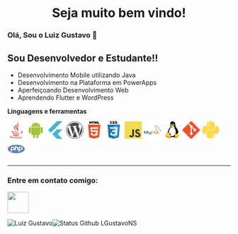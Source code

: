 <h1 align="center"> Seja muito bem vindo! </h1>

### Olá, Sou o Luiz Gustavo 👋

## Sou Desenvolvedor e Estudante!!

- Desenvolvimento Mobile utilizando Java
- Desenvolvimento na Plataforma em PowerApps
- Aperfeiçoando Desenvolvimento Web
- Aprendendo Flutter e WordPress

<p>
  
  **Linguagens e ferramentas**

<p align="left">
<img src="https://raw.githubusercontent.com/devicons/devicon/master/icons/java/java-plain.svg" alt="java" width="40" height="40" />
<img src="https://raw.githubusercontent.com/devicons/devicon/master/icons/android/android-plain.svg" alt="androidstudio" width="40" height="40" />
<img src="https://raw.githubusercontent.com/devicons/devicon/master/icons/flutter/flutter-plain.svg" alt="flutter" width="40" height="40" />
<img src="https://raw.githubusercontent.com/devicons/devicon/master/icons/wordpress/wordpress-plain.svg" alt="wordpress" width="40" height="40" />
  
<img src="https://raw.githubusercontent.com/devicons/devicon/master/icons/html5/html5-original-wordmark.svg" alt="html5" width="40" height="40"/> 
<img src="https://raw.githubusercontent.com/devicons/devicon/master/icons/css3/css3-original-wordmark.svg" alt="css3" width="40" height="40"/> 
<img src="https://raw.githubusercontent.com/devicons/devicon/master/icons/javascript/javascript-original.svg" alt="javascript" width="40" height="40"/> 
<img src="https://raw.githubusercontent.com/devicons/devicon/master/icons/mysql/mysql-original-wordmark.svg" alt="mysql" width="40" height="40"/> 
<img src="https://raw.githubusercontent.com/devicons/devicon/master/icons/linux/linux-original.svg" alt="linux" width="40" height="40" />
<img src="https://raw.githubusercontent.com/devicons/devicon/master/icons/git/git-original.svg" alt="git" width="40" height="40"/>
<img src="https://raw.githubusercontent.com/devicons/devicon/master/icons/python/python-plain.svg" alt="Python" width="40" height="40" />
<img src="https://raw.githubusercontent.com/devicons/devicon/master/icons/php/php-plain.svg" alt="PHP" width="40" height="40" />
  
--- 
### Entre em contato comigo:

<a href="https://www.linkedin.com/in/luiz-gustavo-120503138/" target="_blank">
<img align="center" src="https://i.ibb.co/Kx2GSrT/linkedin.png" width="48px" height="48px">
</a>
<p>
  
<p>
<img align="left" src="https://github-readme-stats.vercel.app/api/top-langs/?username=LGustavoNS&layout=compact&theme=graywhite&title_color=268bd2" alt="Luiz Gustavo" />
</p>

<p>
<img align="left" alt="Status Github LGustavoNS" src="https://github-readme-stats.vercel.app/api?username=LGustavoNS&show_icons=true&hide_border=true" />
</p>
